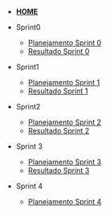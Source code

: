 
- [**HOME**](/)

- Sprint0
  - [Planejamento Sprint 0](sprints/sprint0/planning0.md)
  - [Resultado Sprint 0](sprints/sprint0/results0.md)

- Sprint1
  - [Planejamento Sprint 1](sprints/sprint1/planning1.md)
  - [Resultado Sprint 1](sprints/sprint1/results1.md)

- Sprint2
  - [Planejamento Sprint 2](sprints/sprint2/planning2.md)
  - [Resultado Sprint 2](sprints/sprint2/results2.md)

- Sprint 3
  - [Planejamento Sprint 3](sprints/sprint3/planning3.md)
  - [Resultado Sprint 3](sprints/sprint3/results3.md)

- Sprint 4
  - [Planejamento Sprint 4](sprints/sprint4/planning4.md)
